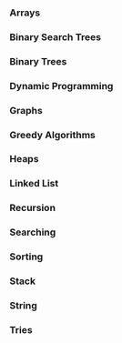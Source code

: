 ### Arrays
### Binary Search Trees
### Binary Trees
### Dynamic Programming
### Graphs
### Greedy Algorithms
### Heaps
### Linked List
### Recursion
### Searching
### Sorting
### Stack
### String
### Tries
